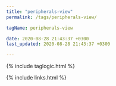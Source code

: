 ```yaml
---
title: "peripherals-view"
permalink: /tags/peripherals-view/

tagName: peripherals-view

date: 2020-08-28 21:43:37 +0300
last_updated: 2020-08-28 21:43:37 +0300

---
```


{% include taglogic.html %}

{% include links.html %}
